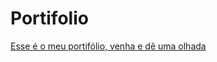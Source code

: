# Portifolio

 <a href="https://victor-moreira-de-moraes.github.io/Portifolio/#home">Esse é o meu portifólio, venha e dê uma olhada</a>
